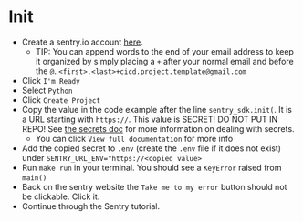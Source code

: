 

# Init

* Create a sentry.io account [here](https://sentry.io/signup/).
    * TIP: You can append words to the end of your email address to keep it organized by simply
      placing a `+` after your normal email and before the `@`.
      `<first>.<last>+cicd.project.template@gmail.com`
* Click `I'm Ready`
* Select `Python`
* Click `Create Project`
* Copy the value in the code example after the line `sentry_sdk.init(`. It is a URL starting with
  `https://`. This value is SECRET! DO NOT PUT IN REPO! See [the secrets doc](SECRETS.md) for
  more information on dealing with secrets.
    * You can click `View full documentation` for more info
* Add the copied secret to `.env` (create the `.env` file if it does not exist) under
`SENTRY_URL_ENV="https://<copied value>`
* Run `make run` in your terminal. You should see a `KeyError` raised from `main()`
* Back on the sentry website the `Take me to my error` button should not be clickable. Click it.
* Continue through the Sentry tutorial.



